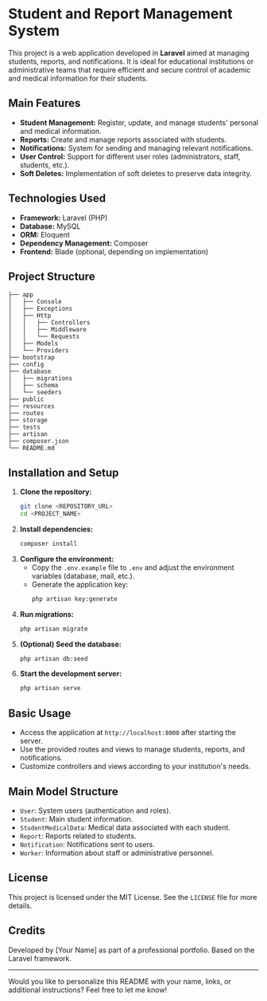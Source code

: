 # Student and Report Management System

This project is a web application developed in **Laravel** aimed at managing students, reports, and notifications. It is ideal for educational institutions or administrative teams that require efficient and secure control of academic and medical information for their students.

## Main Features

- **Student Management:** Register, update, and manage students' personal and medical information.
- **Reports:** Create and manage reports associated with students.
- **Notifications:** System for sending and managing relevant notifications.
- **User Control:** Support for different user roles (administrators, staff, students, etc.).
- **Soft Deletes:** Implementation of soft deletes to preserve data integrity.

## Technologies Used

- **Framework:** Laravel (PHP)
- **Database:** MySQL
- **ORM:** Eloquent
- **Dependency Management:** Composer
- **Frontend:** Blade (optional, depending on implementation)

## Project Structure

```
├── app
│   ├── Console
│   ├── Exceptions
│   ├── Http
│   │   ├── Controllers
│   │   ├── Middleware
│   │   └── Requests
│   ├── Models
│   └── Providers
├── bootstrap
├── config
├── database
│   ├── migrations
│   ├── schema
│   └── seeders
├── public
├── resources
├── routes
├── storage
├── tests
├── artisan
├── composer.json
└── README.md
```

## Installation and Setup

1. **Clone the repository:**
   ```bash
   git clone <REPOSITORY_URL>
   cd <PROJECT_NAME>
   ```
2. **Install dependencies:**
   ```bash
   composer install
   ```
3. **Configure the environment:**
   - Copy the `.env.example` file to `.env` and adjust the environment variables (database, mail, etc.).
   - Generate the application key:
     ```bash
     php artisan key:generate
     ```
4. **Run migrations:**
   ```bash
   php artisan migrate
   ```
5. **(Optional) Seed the database:**
   ```bash
   php artisan db:seed
   ```
6. **Start the development server:**
   ```bash
   php artisan serve
   ```

## Basic Usage

- Access the application at `http://localhost:8000` after starting the server.
- Use the provided routes and views to manage students, reports, and notifications.
- Customize controllers and views according to your institution's needs.

## Main Model Structure

- `User`: System users (authentication and roles).
- `Student`: Main student information.
- `StudentMedicalData`: Medical data associated with each student.
- `Report`: Reports related to students.
- `Notification`: Notifications sent to users.
- `Worker`: Information about staff or administrative personnel.

## License

This project is licensed under the MIT License. See the `LICENSE` file for more details.

## Credits

Developed by [Your Name] as part of a professional portfolio. Based on the Laravel framework.

---

Would you like to personalize this README with your name, links, or additional instructions? Feel free to let me know!
